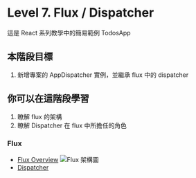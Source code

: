 # Level 7. Flux / Dispatcher
這是 React 系列教學中的簡易範例 TodosApp


## 本階段目標
1. 新增專案的 AppDispatcher 實例，並繼承 flux 中的 dispatcher


## 你可以在這階段學習
1. 瞭解 flux 的架構
2. 瞭解 Dispatcher 在 flux 中所擔任的角色

### Flux
- [Flux Overview](http://facebook.github.io/flux/docs/overview.html)
![Flux 架構圖](http://blog.krawaller.se/img/flux-diagram.png)
- [Dispatcher](http://facebook.github.io/flux/docs/dispatcher.html)
